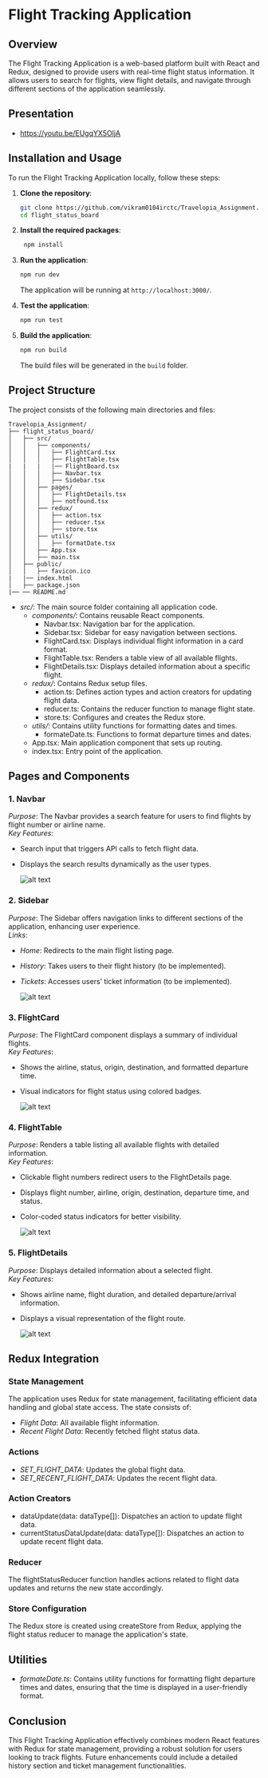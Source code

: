 # Flight Tracking Application

## Overview

The Flight Tracking Application is a web-based platform built with React and Redux, designed to provide users with real-time flight status information. It allows users to search for flights, view flight details, and navigate through different sections of the application seamlessly.

## Presentation

- https://youtu.be/EUgqYX5OljA

## Installation and Usage

To run the Flight Tracking Application locally, follow these steps:

1. **Clone the repository**:

   ```bash
   git clone https://github.com/vikram0104irctc/Travelopia_Assignment.git
   cd flight_status_board
   ```

2. **Install the required packages**:
   ```bash
    npm install
   ```
3. **Run the application**:

   ```bash
   npm run dev
   ```

   The application will be running at `http://localhost:3000/`.

4. **Test the application**:

   ```bash
   npm run test
   ```

5. **Build the application**:

   ```bash
   npm run build
   ```

   The build files will be generated in the `build` folder.

## Project Structure

The project consists of the following main directories and files:

```plaintext
Travelopia_Assignment/
├── flight_status_board/
│   ├── src/
│   │   ├── components/
│   │   │   ├── FlightCard.tsx
│   │   │   ├── FlightTable.tsx
|   |   |   |── FlightBoard.tsx
│   │   │   ├── Navbar.tsx
│   │   │   ├── Sidebar.tsx
│   │   ├── pages/
│   │   │   ├── FlightDetails.tsx
│   │   │   ├── notfound.tsx
│   │   ├── redux/
│   │   │   ├── action.tsx
│   │   │   ├── reducer.tsx
│   │   │   ├── store.tsx
│   │   ├── utils/
│   │   │   ├── formatDate.tsx
│   │   ├── App.tsx
│   │   ├── main.tsx
│   ├── public/
│   │   ├── favicon.ico
|   |── index.html
│   ├── package.json
|── ── README.md
```

- _src/_: The main source folder containing all application code.
  - _components/_: Contains reusable React components.
    - Navbar.tsx: Navigation bar for the application.
    - Sidebar.tsx: Sidebar for easy navigation between sections.
    - FlightCard.tsx: Displays individual flight information in a card format.
    - FlightTable.tsx: Renders a table view of all available flights.
    - FlightDetails.tsx: Displays detailed information about a specific flight.
  - _redux/_: Contains Redux setup files.
    - action.ts: Defines action types and action creators for updating flight data.
    - reducer.ts: Contains the reducer function to manage flight state.
    - store.ts: Configures and creates the Redux store.
  - _utils/_: Contains utility functions for formatting dates and times.
    - formateDate.ts: Functions to format departure times and dates.
  - App.tsx: Main application component that sets up routing.
  - index.tsx: Entry point of the application.

## Pages and Components

### 1. Navbar

_Purpose_: The Navbar provides a search feature for users to find flights by flight number or airline name.  
_Key Features_:

- Search input that triggers API calls to fetch flight data.
- Displays the search results dynamically as the user types.

  ![alt text](./flight_status_board/src/assets/Navbar.png)

### 2. Sidebar

_Purpose_: The Sidebar offers navigation links to different sections of the application, enhancing user experience.  
_Links_:

- _Home_: Redirects to the main flight listing page.
- _History_: Takes users to their flight history (to be implemented).
- _Tickets_: Accesses users’ ticket information (to be implemented).

  ![alt text](./flight_status_board/src/assets/Sidebar.png)

### 3. FlightCard

_Purpose_: The FlightCard component displays a summary of individual flights.  
_Key Features_:

- Shows the airline, status, origin, destination, and formatted departure time.
- Visual indicators for flight status using colored badges.

  ![alt text](./flight_status_board/src/assets/FlighCard.png)

### 4. FlightTable

_Purpose_: Renders a table listing all available flights with detailed information.  
_Key Features_:

- Clickable flight numbers redirect users to the FlightDetails page.
- Displays flight number, airline, origin, destination, departure time, and status.
- Color-coded status indicators for better visibility.

  ![alt text](./flight_status_board/src/assets/FlighTable.png)

### 5. FlightDetails

_Purpose_: Displays detailed information about a selected flight.  
_Key Features_:

- Shows airline name, flight duration, and detailed departure/arrival information.
- Displays a visual representation of the flight route.

  ![alt text](./flight_status_board/src/assets/FlightDetails.png)

## Redux Integration

### State Management

The application uses Redux for state management, facilitating efficient data handling and global state access. The state consists of:

- _Flight Data_: All available flight information.
- _Recent Flight Data_: Recently fetched flight status data.

### Actions

- _SET_FLIGHT_DATA_: Updates the global flight data.
- _SET_RECENT_FLIGHT_DATA_: Updates the recent flight data.

### Action Creators

- dataUpdate(data: dataType[]): Dispatches an action to update flight data.
- currentStatusDataUpdate(data: dataType[]): Dispatches an action to update recent flight data.

### Reducer

The flightStatusReducer function handles actions related to flight data updates and returns the new state accordingly.

### Store Configuration

The Redux store is created using createStore from Redux, applying the flight status reducer to manage the application's state.

## Utilities

- _formateDate.ts_: Contains utility functions for formatting flight departure times and dates, ensuring that the time is displayed in a user-friendly format.

## Conclusion

This Flight Tracking Application effectively combines modern React features with Redux for state management, providing a robust solution for users looking to track flights. Future enhancements could include a detailed history section and ticket management functionalities.